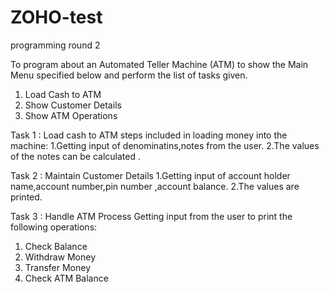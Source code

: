 # ZOHO-test
programming round 2

To program about an Automated Teller Machine (ATM) to show the Main Menu specified
below and perform the list of tasks given.
1. Load Cash to ATM
2. Show Customer Details
3. Show ATM Operations

Task 1 : Load cash to ATM
  steps included in loading money into the machine:
       1.Getting input of denominatins,notes from the user.
       2.The values of the notes can be calculated .

Task 2 : Maintain Customer Details
  1.Getting input of account holder name,account number,pin number ,account balance.
  2.The values are printed.
  
Task 3 : Handle ATM Process
 Getting input from the user to print the following operations:
1. Check Balance
2. Withdraw Money
3. Transfer Money
4. Check ATM Balance
